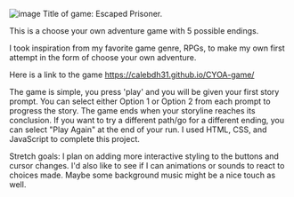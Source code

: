![image](https://github.com/user-attachments/assets/bc6a6b09-507f-4025-b74f-790625b95065)
Title of game: Escaped Prisoner.

This is a choose your own adventure game with 5 possible endings.

I took inspiration from my favorite game genre, RPGs, to make my own first attempt in the form of choose your own adventure.

Here is a link to the game https://calebdh31.github.io/CYOA-game/


The game is simple, you press 'play' and you will be given your first story prompt.
You can select either Option 1 or Option 2 from each prompt to progress the story.
The game ends when your storyline reaches its conclusion.
If you want to try a different path/go for a different ending, you can select "Play Again" at the end of your run.
I used HTML, CSS, and JavaScript to complete this project.


Stretch goals: I plan on adding more interactive styling to the buttons and cursor changes.
I'd also like to see if I can animations or sounds to react to choices made.
Maybe some background music might be a nice touch as well.
